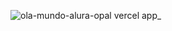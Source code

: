 ![ola-mundo-alura-opal vercel app_](https://github.com/user-attachments/assets/deef0706-61fb-4f26-ac7f-0da25cb75c84)
